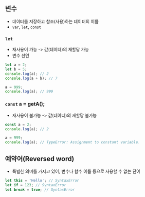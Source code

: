 ## 변수

- 데이터를 저장하고 참조(사용)하는 데이터의 이름
- `var`, `let`, `const`

### `let`

- 재사용이 가능 -> 값(데이터)의 재할당 가능
- 변수 선언

```js
let a = 2;
let b = 5;
console.log(a); // 2
console.log(a + b); // 7

a = 999;
console.log(a); // 999
```

### `const` a = getA();

- 재사용이 불가능 -> 값(데이터)의 재할당 불가능

```js
const a = 2;
console.log(a); // 2

a = 999;
console.log(a); // TypeError: Assignment to constant variable.
```

## 예약어(Reversed word)

- 특별한 의미를 가지고 있어, 변수나 함수 이름 등으로 사용할 수 없는 단어

```js
let this = 'Hello'; // SyntaxError
let if = 123; // SyntaxError
let break = true; // SyntaxError
```
